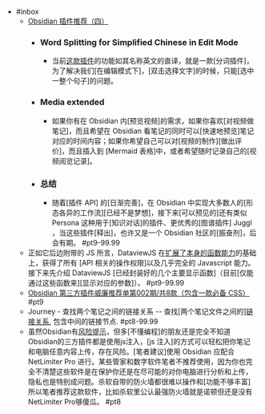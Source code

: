- #inbox
    - [Obsidian 插件推荐（四）](https://zhuanlan.zhihu.com/p/362853550)
        - ### Word Splitting for Simplified Chinese in Edit Mode
            - 当前[这款插件](http://link.zhihu.com/?target=https%3A//github.com/alx-plugins/cm-chs-patch)的功能如其名称英文的直译，就是一款[分词插件]，为了解决我们[在编辑模式下]，[双击选择文字]的时候，只能[选中一整个句子]的问题。
        - ### Media extended
            - 如果你有在 Obsidian 内[预览视频]的需求，如果你喜欢[对视频做笔记]，而且希望在 Obsidian 看笔记的同时可以[快速地预览]笔记对应的时间内容；如果你希望自己可以对[视频的制作][做出评价]，而且插入到 [Mermaid 表格]中，或者希望随时记录自己的[视频阅览记录]。
        - ### 总结
            - 随着[插件 API] 的[日渐完善]，在 Obsidian 中实现大多数人的[形态各异的工作流][已经不是梦想]，接下来[可以预见的]还有类似 Persona 这种用于[知识对话]的插件、更优秀的[图谱插件] Juggl ，当这些插件[释出]，也许又是一个 Obsidian 社区的[振奋剂]，后会有期。 #pt9-99.99
    - 正如它后边附带的 JS 所言，DataviewJS 在[扩展了本身的函数能力](https://zhuanlan.zhihu.com/p/373623264)的基础上，获得了所有 [API 相关的操作权限]以及几乎完全的 Javascript 能力。接下来先介绍 DataviewJS [已经封装好的几个主要显示函数]（目前[仅能通过这些函数来][显示对应的参数]）。 #pt9-99.99
    - [Obsidian 第三方插件威廉推荐单第002期/共8款（包含一款必备 CSS）](https://zhuanlan.zhihu.com/p/363522207) #pt9
    - Journey - 查找两个笔记之间的链接关系 -- 查找[两个笔记文件之间的][链接关系](https://zhuanlan.zhihu.com/p/368487154), 包含中间的链接节点. #pt8-99.99
    - 虽然Obsidian有[风险提示](https://zhuanlan.zhihu.com/p/363753101)，但多[不懂编程]的朋友还是完全不知道Obsidian的三方插件都是使用js注入，[js 注入]的方式可以轻松把你笔记和电脑任意内容上传，存在风险。[笔者建议]使用 Obsidian 应配合 NetLimiter Pro 进行。某些管家和数字软件笔者不推荐使用，因为你也完全不清楚这些软件是在保护你还是在尽可能的对你电脑进行分析和上传，隐私也是特别成问题。杀软自带的防火墙都很难以操作和[功能不够丰富]所以笔者推荐这款软件，比如杀软里公认最强防火墙就是诺顿但还是没有NetLimiter Pro够傻瓜。 #pt8
